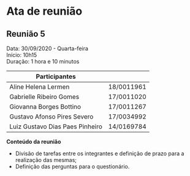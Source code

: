 # Ata de reunião
## Reunião 5

Data: 30/09/2020 - Quarta-feira  
Início: 10h15   
Duração: 1 hora e 10 minutos   


| Participantes           |            |
|-------------------------|------------|
| Aline Helena Lermen             | 18/0011961 |
| Gabrielle Ribeiro Gomes         | 17/0011020 |
| Giovanna Borges Bottino         | 17/0011267 |
| Gustavo Afonso Pires Severo     | 17/0034992 |
| Luiz Gustavo Dias Paes Pinheiro | 14/0169784 |

**Conteúdo da reunião**

* Divisão de tarefas entre os integrantes e definição de prazo para a realização das mesmas;
* Definição das perguntas para o questionário.
